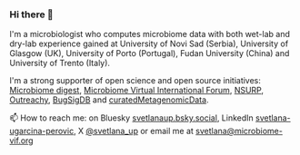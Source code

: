 ### Hi there 👋

I'm a microbiologist who computes microbiome data 
with both wet-lab and dry-lab experience 
gained at University of Novi Sad (Serbia), University of Glasgow (UK), University of Porto (Portugal), Fudan University (China) and University of Trento (Italy). 

I'm a strong supporter of open science and open source initiatives:
[Microbiome digest](https://microbiomedigest.com/author/svetlanaup/),
[Microbiome Virtual International Forum](https://www.microbiome-vif.org/en-US),
[NSURP](https://nsurp.org/), 
[Outreachy](https://www.outreachy.org/), 
[BugSigDB](https://bugsigdb.org/Main_Page) and 
[curatedMetagenomicData](https://github.com/waldronlab/curatedMetagenomicDataCuration).


📫 How to reach me: on Bluesky [svetlanaup.bsky.social](https://bsky.app/profile/svetlanaup.bsky.social), LinkedIn [svetlana-ugarcina-perovic](https://linkedin.com/in/svetlana-ugarcina-perovic), X [@svetlana_up](https://twitter.com/svetlana_up) or email me at svetlana@microbiome-vif.org

<!--
**SvetlanaUP/SvetlanaUP** is a ✨ _special_ ✨ repository because its `README.md` (this file) appears on your GitHub profile.

Here are some ideas to get you started:

- 🔭 I’m currently working on ...
- 🌱 I’m currently learning ...
- 👯 I’m looking to collaborate on ...
- 🤔 I’m looking for help with ...
- 💬 Ask me about ...
- 📫 How to reach me: ...
- 😄 Pronouns: ...
- ⚡ Fun fact: ...
-->
